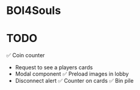 # BOI4Souls

# TODO

✅ Coin counter
- Request to see a players cards
- Modal component
✅ Preload images in lobby
- Disconnect alert 
✅ Counter on cards 
✅ Bin pile 
